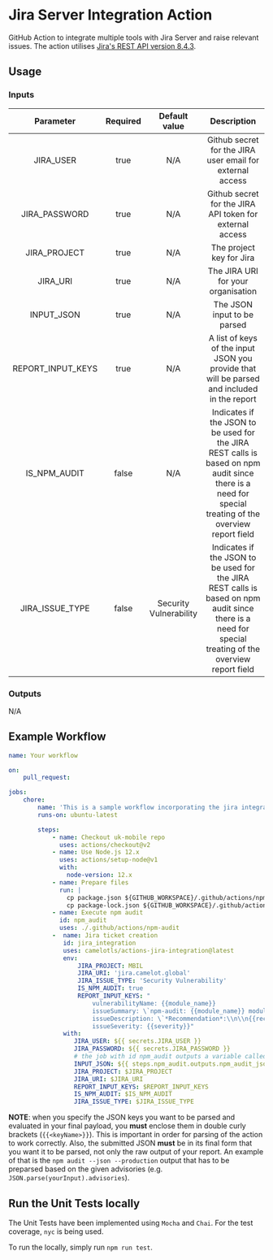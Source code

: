 # Jira Server Integration Action

GitHub Action to integrate multiple tools with Jira Server and raise relevant issues. The action utilises [Jira's REST API version 8.4.3](https://docs.atlassian.com/software/jira/docs/api/REST/8.4.3/).

## Usage

### Inputs

|Parameter|Required|Default value|Description|
|:--:|:--:|:--:|:--:|
|JIRA_USER|true|N/A|Github secret for the JIRA user email for external access|
|JIRA_PASSWORD|true|N/A|Github secret for the JIRA API token for external access|
|JIRA_PROJECT|true|N/A|The project key for Jira|
|JIRA_URI|true|N/A|The JIRA URI for your organisation|
|INPUT_JSON|true|N/A|The JSON input to be parsed|
|REPORT_INPUT_KEYS|true|N/A|A list of keys of the input JSON you provide that will be parsed and included in the report|
|IS_NPM_AUDIT|false|N/A|Indicates if the JSON to be used for the JIRA REST calls is based on npm audit since there is a need for special treating of the overview report field|
|JIRA_ISSUE_TYPE|false|Security Vulnerability|Indicates if the JSON to be used for the JIRA REST calls is based on npm audit since there is a need for special treating of the overview report field|

### Outputs

N/A

## Example Workflow
```yaml
name: Your workflow

on:
    pull_request:

jobs:
    chore:
        name: 'This is a sample workflow incorporating the jira integration action'
        runs-on: ubuntu-latest

        steps:
            - name: Checkout uk-mobile repo
              uses: actions/checkout@v2
            - name: Use Node.js 12.x
              uses: actions/setup-node@v1
              with:
                node-version: 12.x
            - name: Prepare files
              run: |
                cp package.json ${GITHUB_WORKSPACE}/.github/actions/npm-audit/package-root.json
                cp package-lock.json ${GITHUB_WORKSPACE}/.github/actions/npm-audit/package-lock-root.json
            - name: Execute npm audit
              id: npm_audit
              uses: ./.github/actions/npm-audit
            -  name: Jira ticket creation
               id: jira_integration
               uses: camelotls/actions-jira-integration@latest
               env:
                   JIRA_PROJECT: MBIL
                   JIRA_URI: 'jira.camelot.global'
                   JIRA_ISSUE_TYPE: 'Security Vulnerability'
                   IS_NPM_AUDIT: true
                   REPORT_INPUT_KEYS: "
                       vulnerabilityName: {{module_name}}
                       issueSummary: \`npm-audit: {{module_name}} module vulnerability\`
                       issueDescription: \`*Recommendation*:\\n\\n{{recommendation}}\\n\\n*Details for {{cwe}}*\\n\\n_Vulnerable versions_:\\n\\n{{vulnerable_versions}}\\n\\n_Patched versions_:\\n\\n{{patched_versions}}\\n\\n*Overview*\\n\\n{{overview}}\\n\\n*References*\\n\\n{{url}}\\n\`
                       issueSeverity: {{severity}}"
               with:
                  JIRA_USER: ${{ secrets.JIRA_USER }}
                  JIRA_PASSWORD: ${{ secrets.JIRA_PASSWORD }}
                  # the job with id npm_audit outputs a variable called npm_audit_json
                  INPUT_JSON: ${{ steps.npm_audit.outputs.npm_audit_json }}
                  JIRA_PROJECT: $JIRA_PROJECT
                  JIRA_URI: $JIRA_URI
                  REPORT_INPUT_KEYS: $REPORT_INPUT_KEYS
                  IS_NPM_AUDIT: $IS_NPM_AUDIT
                  JIRA_ISSUE_TYPE: $JIRA_ISSUE_TYPE
```

**NOTE**: when you specify the JSON keys you want to be parsed and evaluated in your final payload, you **must** enclose them in double curly brackets (`{{<keyName>}}`). This is important in order for parsing of the action to work correctly. Also, the submitted JSON **must** be in its final form that you want it to be parsed, not only the raw output of your report. An example of that is the `npm audit --json --production` output that has to be preparsed based on the given advisories (e.g. `JSON.parse(yourInput).advisories`).

## Run the Unit Tests locally
The Unit Tests have been implemented using `Mocha` and `Chai`. For the test coverage, `nyc` is being used.

To run the locally, simply run `npm run test`.
